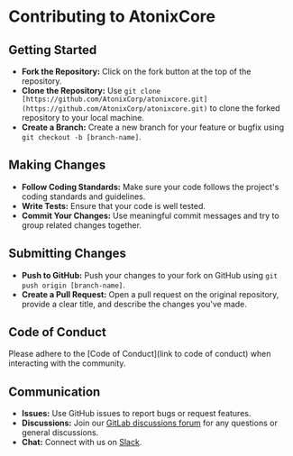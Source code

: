 # Contributing to AtonixCore

## Getting Started
- **Fork the Repository:** Click on the fork button at the top of the repository.
- **Clone the Repository:** Use `git clone [https://github.com/AtonixCorp/atonixcore.git](https://github.com/AtonixCorp/atonixcore.git)` to clone the forked repository to your local machine.
- **Create a Branch:** Create a new branch for your feature or bugfix using `git checkout -b [branch-name]`.

## Making Changes
- **Follow Coding Standards:** Make sure your code follows the project's coding standards and guidelines.
- **Write Tests:** Ensure that your code is well tested.
- **Commit Your Changes:** Use meaningful commit messages and try to group related changes together.

## Submitting Changes
- **Push to GitHub:** Push your changes to your fork on GitHub using `git push origin [branch-name]`.
- **Create a Pull Request:** Open a pull request on the original repository, provide a clear title, and describe the changes you've made.

## Code of Conduct
Please adhere to the [Code of Conduct](link to code of conduct) when interacting with the community.

## Communication
- **Issues:** Use GitHub issues to report bugs or request features.
- **Discussions:** Join our [GitLab discussions forum](https://gitlab.com/atonixcore/atonixcore.git) for any questions or general discussions.
- **Chat:** Connect with us on [Slack](https://atonixcorp.slack.com).
